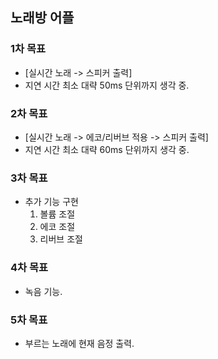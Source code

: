 ## 노래방 어플
### 1차 목표
- [실시간 노래 -> 스피커 출력]
- 지연 시간 최소 대략 50ms 단위까지 생각 중. </br>
### 2차 목표
- [실시간 노래 -> 에코/리버브 적용 -> 스피커 출력]
- 지연 시간 최소 대략 60ms 단위까지 생각 중. </br>
### 3차 목표
- 추가 기능 구현 </br>
  1. 볼륨 조절
  2. 에코 조절
  3. 리버브 조절
   
### 4차 목표
- 녹음 기능. </br>
### 5차 목표
- 부르는 노래에 현재 음정 출력. </br>
